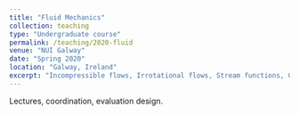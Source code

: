 ```yaml
---
title: "Fluid Mechanics"
collection: teaching
type: "Undergraduate course"
permalink: /teaching/2020-fluid
venue: "NUI Galway"
date: "Spring 2020"
location: "Galway, Ireland"
excerpt: "Incompressible flows, Irrotational flows, Stream functions, Complex potentials"
---
```


Lectures, coordination, evaluation design.